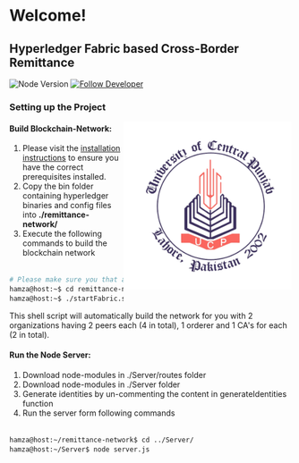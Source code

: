 # Welcome!

## Hyperledger Fabric based Cross-Border Remittance

![Node Version](https://img.shields.io/badge/nodejs-%3E%3D%208.9.0-orange)
[![Follow Developer](https://img.shields.io/twitter/follow/heisunberg_?label=Owner&style=social)](https://twitter.com/Heisunberg_?ref_src=twsrc%5Etfw)

### Setting up the Project

<img height="300px" src="ucp.png"
 alt="University logo" title="Ucp" align="right" />

#### Build Blockchain-Network:
  1. Please visit the [installation instructions](http://hyperledger-fabric.readthedocs.io/en/latest/install.html)
to ensure you have the correct prerequisites installed.
  1. Copy the bin folder containing hyperledger binaries and config files into **./remittance-network/**
  1. Execute the following commands to build the blockchain network
  
  ```bash
  
  # Please make sure you that are in the root directory of the project
  hamza@host:~$ cd remittance-network
  hamza@host:~$ ./startFabric.sh
  
  ```
  
  This shell script will automatically build the network for you with 2 organizations having 2 peers each (4 in total), 1 orderer and 1 CA's for each (2 in total).

#### Run the Node Server:
 1. Download node-modules in ./Server/routes folder
 1. Download node-modules in ./Server folder
 1. Generate identities by un-commenting the content in generateIdentities function
 1. Run the server form following commands
  
  ```bash
  
  hamza@host:~/remittance-network$ cd ../Server/
  hamza@host:~/Server$ node server.js
  ```
  
